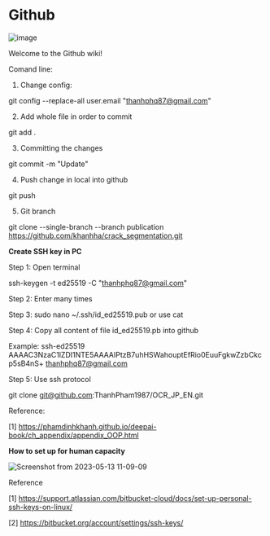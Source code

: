 # Github

![image](https://user-images.githubusercontent.com/22832922/139620243-13fe8415-0614-4015-bce0-99b117e4da7f.png)

Welcome to the Github wiki!

Comand line:

1. Change config:

git config --replace-all user.email "thanhphq87@gmail.com"

2. Add whole file in order to commit

git add .

3. Committing the changes

git commit -m "Update"

4. Push change in local into github

git push

5. Git branch

git clone --single-branch --branch publication https://github.com/khanhha/crack_segmentation.git

__Create SSH key in PC__

Step 1: Open terminal 

ssh-keygen -t ed25519 -C "thanhphq87@gmail.com"

Step 2: Enter many times

Step 3: sudo nano ~/.ssh/id_ed25519.pub or use cat

Step 4: Copy all content of file id_ed25519.pb into github

Example: ssh-ed25519 AAAAC3NzaC1lZDI1NTE5AAAAIPtzB7uhHSWahouptEfRio0EuuFgkwZzbCkcp5sB4nS+ thanhphq87@gmail.com

Step 5: Use ssh protocol

git clone git@github.com:ThanhPham1987/OCR_JP_EN.git

Reference:

[1] https://phamdinhkhanh.github.io/deepai-book/ch_appendix/appendix_OOP.html

__How to set up for human capacity__

![Screenshot from 2023-05-13 11-09-09](https://github.com/ThanhPham1987/Github/assets/22832922/72e21793-b653-4a32-be33-978ea30600cb)


Reference

[1] https://support.atlassian.com/bitbucket-cloud/docs/set-up-personal-ssh-keys-on-linux/

[2] https://bitbucket.org/account/settings/ssh-keys/


